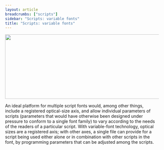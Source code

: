 ```yaml
---
layout: article
breadcrumbs: ["scripts"]
sidebar: "Scripts: variable fonts"
title: "Scripts: variable fonts"
---
```

<img alt="" src="https://lh6.googleusercontent.com/WqtUxZPhobNjx2wskNJCh5xBHDlwc4Gr_Mb4GqIQ0qOXw9KhUziCxOJ4fXj1jmI84j2zM4GxMGve4xp3Gm48wD4Wi75CMkWoqigZ6pRX3Pv29cIa6zJYibaHCmVegrwaKA" style="width: 624.00px; height: 210.67px; margin-left: 0.00px; margin-top: 0.00px; transform: rotate(0.00rad) translateZ(0px); -webkit-transform: rotate(0.00rad) translateZ(0px);" title="">

An ideal platform for multiple script fonts would, among other things, include a registered optical-size axis, and allow individual parameters of scripts (parameters that would have otherwise been designed under pressure to conform to a single font family) to vary according to the needs of the readers of a particular script. With variable-font technology, optical sizes are a registered axis; with other axes, a single file can provide for a script being used either alone or in combination with other scripts in the font, by programming parameters that can be adjusted among the scripts.
